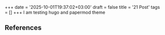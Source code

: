 +++
date = '2025-10-01T19:37:02+03:00'
draft = false
title = '21 Post'
tags = []
+++
I am testing hugo and papermod theme



## References
